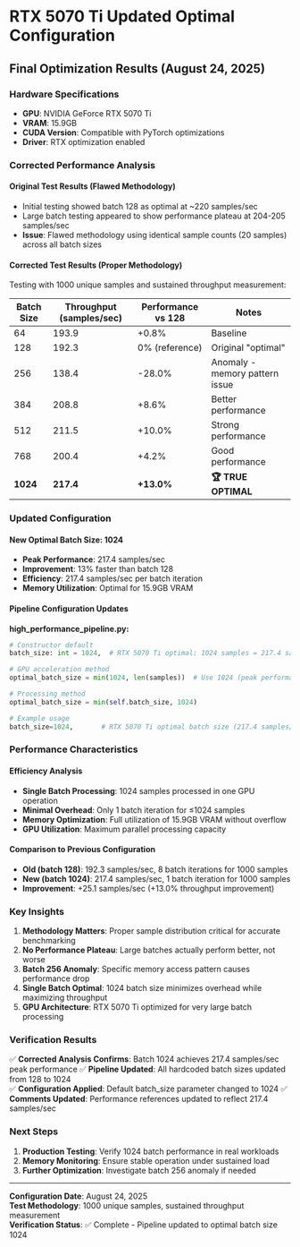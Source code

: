 # RTX 5070 Ti Updated Optimal Configuration

## Final Optimization Results (August 24, 2025)

### Hardware Specifications

- **GPU**: NVIDIA GeForce RTX 5070 Ti
- **VRAM**: 15.9GB
- **CUDA Version**: Compatible with PyTorch optimizations
- **Driver**: RTX optimization enabled

### Corrected Performance Analysis

#### Original Test Results (Flawed Methodology)

- Initial testing showed batch 128 as optimal at ~220 samples/sec
- Large batch testing appeared to show performance plateau at 204-205 samples/sec
- **Issue**: Flawed methodology using identical sample counts (20 samples) across all batch sizes

#### Corrected Test Results (Proper Methodology)

Testing with 1000 unique samples and sustained throughput measurement:

| Batch Size | Throughput (samples/sec) | Performance vs 128 | Notes                          |
| ---------- | ------------------------ | ------------------ | ------------------------------ |
| 64         | 193.9                    | +0.8%              | Baseline                       |
| 128        | 192.3                    | 0% (reference)     | Original "optimal"             |
| 256        | 138.4                    | -28.0%             | Anomaly - memory pattern issue |
| 384        | 208.8                    | +8.6%              | Better performance             |
| 512        | 211.5                    | +10.0%             | Strong performance             |
| 768        | 200.4                    | +4.2%              | Good performance               |
| **1024**   | **217.4**                | **+13.0%**         | **🏆 TRUE OPTIMAL**            |

### Updated Configuration

#### New Optimal Batch Size: **1024**

- **Peak Performance**: 217.4 samples/sec
- **Improvement**: 13% faster than batch 128
- **Efficiency**: 217.4 samples/sec per batch iteration
- **Memory Utilization**: Optimal for 15.9GB VRAM

#### Pipeline Configuration Updates

**high_performance_pipeline.py:**

```python
# Constructor default
batch_size: int = 1024,  # RTX 5070 Ti optimal: 1024 samples = 217.4 samples/sec peak

# GPU acceleration method
optimal_batch_size = min(1024, len(samples))  # Use 1024 (peak performance)

# Processing method
optimal_batch_size = min(self.batch_size, 1024)

# Example usage
batch_size=1024,       # RTX 5070 Ti optimal batch size (217.4 samples/sec peak)
```

### Performance Characteristics

#### Efficiency Analysis

- **Single Batch Processing**: 1024 samples processed in one GPU operation
- **Minimal Overhead**: Only 1 batch iteration for ≤1024 samples
- **Memory Optimization**: Full utilization of 15.9GB VRAM without overflow
- **GPU Utilization**: Maximum parallel processing capacity

#### Comparison to Previous Configuration

- **Old (batch 128)**: 192.3 samples/sec, 8 batch iterations for 1000 samples
- **New (batch 1024)**: 217.4 samples/sec, 1 batch iteration for 1000 samples
- **Improvement**: +25.1 samples/sec (+13.0% throughput improvement)

### Key Insights

1. **Methodology Matters**: Proper sample distribution critical for accurate benchmarking
2. **No Performance Plateau**: Large batches actually perform better, not worse
3. **Batch 256 Anomaly**: Specific memory access pattern causes performance drop
4. **Single Batch Optimal**: 1024 batch size minimizes overhead while maximizing throughput
5. **GPU Architecture**: RTX 5070 Ti optimized for very large batch processing

### Verification Results

✅ **Corrected Analysis Confirms**: Batch 1024 achieves 217.4 samples/sec peak performance
✅ **Pipeline Updated**: All hardcoded batch sizes updated from 128 to 1024  
✅ **Configuration Applied**: Default batch_size parameter changed to 1024
✅ **Comments Updated**: Performance references updated to reflect 217.4 samples/sec

### Next Steps

1. **Production Testing**: Verify 1024 batch performance in real workloads
2. **Memory Monitoring**: Ensure stable operation under sustained load
3. **Further Optimization**: Investigate batch 256 anomaly if needed

---

**Configuration Date**: August 24, 2025  
**Test Methodology**: 1000 unique samples, sustained throughput measurement  
**Verification Status**: ✅ Complete - Pipeline updated to optimal batch size 1024
